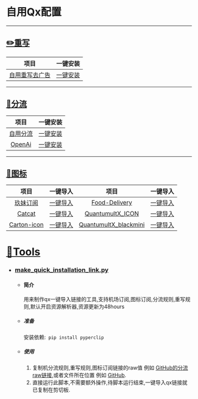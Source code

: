 # 自用Qx配置

---
## [✏️重写](https://github.com/Yuanxsxs/QtumultX/tree/master/Rewrite)

|项目|一键安装|
|:---:|:---:|
|[自用重写去广告](https://github.com/Yuanxsxs/QtumultX/raw/master/Rewrite/AD_block/Self_use_Adblock.snippet)|[一键安装](https://api.boxjs.app/quanx/add-resource?remote-resource=%7B%22rewrite_remote%22%3A%5B%22https%3A//raw.githubusercontent.com/Yuanxsxs/QtumultX/master/Rewrite/AD_block/Self_use_Adblock.snippet%3Fraw%3Dtrue%2Ctag%3DSelf_use_Adblock-Yuanxsxs%22%5D%7D)|
---
## [🍴分流](https://github.com/Yuanxsxs/QtumultX/tree/master/Filter)
|项目|一键安装|
|:---:|:---:|
|[自用分流](https://github.com/Yuanxsxs/QtumultX/blob/master/Filter/myself.txt)|[一键安装](https://api.boxjs.app/quanx/add-resource?remote-resource=%7B%22rewrite_remote%22%3A%5B%22https%3A//raw.githubusercontent.com/Yuanxsxs/QtumultX/master/Filter/myself.txt%3Fraw%3Dtrue%2Ctag%3Dmyself-Yuanxsxs%22%5D%7D)|
|[OpenAi](https://gitlab.com/lodepuly/vpn_tool/-/raw/main/Tool/Loon/Rule/OpenAI.list)|[一键安装](https://quantumult.app/x/open-app/add-resource?remote-resource=%7B%22filter_remote%22%3A%5B%22https%3A//gitlab.com/lodepuly/vpn_tool/-/raw/main/Tool/Loon/Rule/OpenAI.list%3Fraw%3Dtrue%2Ctag%3DOpenAI-lodepuly%22%5D%7D)|

---
## [👀图标](https://github.com/Yuanxsxs/QtumultX/tree/master/Icon)

|项目|一键导入|项目|一键导入|
|:---:|:---:|:---:|:---:|
|[玖妹订阅](https://raw.githubusercontent.com/Yuanxsxs/QtumultX/master/Icon/JiuMei-icon/JiuMei-icon.json)|[一键导入](https://quantumult.app/x/open-app/ui?module=gallery&type=icon&action=add&content=%5B%22https%3A//raw.githubusercontent.com/Yuanxsxs/QtumultX%5C/master/Icon/JiuMei-icon/JiuMei-icon.json%22%5D)|[Food-Delivery](https://github.com/Yuanxsxs/QtumultX/blob/master/Icon/Food-Delivery.json)|[一键导入](https://quantumult.app/x/open-app/ui?module=gallery&type=icon&action=add&content=%5B%22https%3A//raw.githubusercontent.com/Yuanxsxs/QtumultX%5C/master/Icon/Food-Delivery.json%22%5D)|
|[Catcat](https://github.com/Yuanxsxs/QtumultX/blob/master/Icon/Catcat.json)|[一键导入](https://quantumult.app/x/open-app/ui?module=gallery&type=icon&action=add&content=%5B%22https%3A//raw.githubusercontent.com/Yuanxsxs/QtumultX%5C/master/Icon/Catcat.json%22%5D)|[QuantumultX_ICON](https://github.com/Yuanxsxs/QtumultX/blob/master/Icon/hellcell/QuantumultX_ICON.json)|[一键导入](https://quantumult.app/x/open-app/ui?module=gallery&type=icon&action=add&content=%5B%22https%3A//raw.githubusercontent.com/Yuanxsxs/QtumultX%5C/master/Icon/hellcell/QuantumultX_ICON.json%22%5D)|
|[Carton-icon](https://github.com/Yuanxsxs/QtumultX/blob/master/Icon/Carton-icon.json)|[一键导入](https://quantumult.app/x/open-app/ui?module=gallery&type=icon&action=add&content=%5B%22https%3A//raw.githubusercontent.com/Yuanxsxs/QtumultX%5C/master/Icon/Carton-icon.json%22%5D)|[QuantumultX_blackmini](https://github.com/Yuanxsxs/QtumultX/blob/master/Icon/hellcell/QuantumultX_blackmini.json)|[一键导入](https://quantumult.app/x/open-app/ui?module=gallery&type=icon&action=add&content=%5B%22https%3A//raw.githubusercontent.com/Yuanxsxs/QtumultX%5C/master/Icon/hellcell/QuantumultX_blackmini.json%22%5D)|

# [🧷Tools](https://github.com/Yuanxsxs/QtumultX/tree/master/tools)

- ### [make_quick_installation_link.py](https://github.com/Yuanxsxs/QtumultX/blob/master/tools/make_quick_installation_link.py)

  - #### 简介

    用来制作qx一键导入链接的工具,支持机场订阅,图标订阅,分流规则,重写规则,默认开启资源解析器,资源更新为48hours

  - ##### 准备

    安装依赖:```
    pip install pyperclip```    
    

  - ##### 使用

    1. 复制机分流规则,重写规则,图标订阅链接的raw值 例如 [GitHub的分流raw链接](https://raw.githubusercontent.com/blackmatrix7/ios_rule_script/master/rule/QuantumultX/GitHub/GitHub.list),或者文件所在位置 例如 [GitHub](https://github.com/blackmatrix7/ios_rule_script/blob/master/rule/QuantumultX/GitHub/GitHub.list).
    2. 直接运行此脚本,不需要额外操作,待脚本运行结束,一键导入qx链接就已复制在剪切板.

    
  

